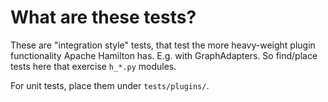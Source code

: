 # What are these tests?

These are "integration style" tests, that test the more heavy-weight plugin functionality Apache Hamilton has. E.g. with GraphAdapters. So find/place tests here that exercise `h_*.py` modules.

For unit tests, place them under `tests/plugins/`.
